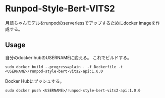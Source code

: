 # Runpod-Style-Bert-VITS2

月読ちゃんモデルをrunpodのserverlessでアップするためにdocker imageを作成する。

## Usage
自分のdocker hubのUSERNAMEに変える。
これでビルドする。

```
sudo docker build --progress=plain . -f Dockerfile -t <USERNAME>/runpod-style-bert-vits2-api:1.0.0
```

Docker Hubにプッシュする。

```
sudo docker push <USERNAME>/runpod-style-bert-vits2-api:1.0.0
```
